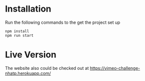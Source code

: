 # Installation
Run the following commands to the get the project set up
```
npm install
npm run start
```
# Live Version
The website also could be checked out at https://vimeo-challenge-nhatp.herokuapp.com/
